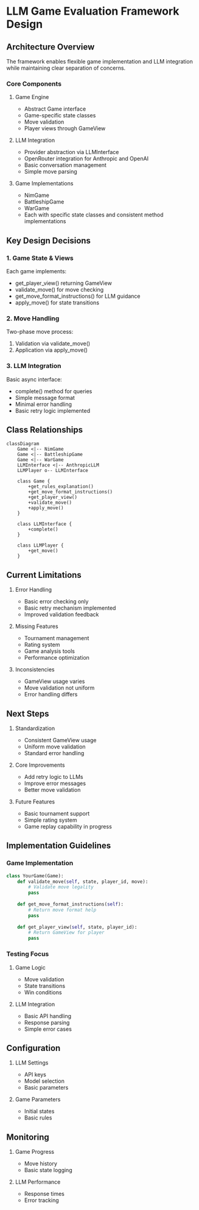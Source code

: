 # LLM Game Evaluation Framework Design

## Architecture Overview

The framework enables flexible game implementation and LLM integration while maintaining clear separation of concerns.

### Core Components

1. Game Engine
   - Abstract Game interface
   - Game-specific state classes
   - Move validation
   - Player views through GameView

2. LLM Integration
   - Provider abstraction via LLMInterface
   - OpenRouter integration for Anthropic and OpenAI
   - Basic conversation management
   - Simple move parsing

3. Game Implementations
   - NimGame
   - BattleshipGame 
   - WarGame
   - Each with specific state classes and consistent method implementations

## Key Design Decisions

### 1. Game State & Views

Each game implements:
- get_player_view() returning GameView
- validate_move() for move checking
- get_move_format_instructions() for LLM guidance
- apply_move() for state transitions

### 2. Move Handling

Two-phase move process:
1. Validation via validate_move()
2. Application via apply_move()

### 3. LLM Integration

Basic async interface:
- complete() method for queries
- Simple message format
- Minimal error handling
- Basic retry logic implemented

## Class Relationships

```mermaid
classDiagram
    Game <|-- NimGame
    Game <|-- BattleshipGame
    Game <|-- WarGame
    LLMInterface <|-- AnthropicLLM
    LLMPlayer o-- LLMInterface

    class Game {
        +get_rules_explanation()
        +get_move_format_instructions()
        +get_player_view()
        +validate_move()
        +apply_move()
    }

    class LLMInterface {
        +complete()
    }

    class LLMPlayer {
        +get_move()
    }
```

## Current Limitations

1. Error Handling
   - Basic error checking only
   - Basic retry mechanism implemented
   - Improved validation feedback

2. Missing Features
   - Tournament management
   - Rating system
   - Game analysis tools
   - Performance optimization

3. Inconsistencies
   - GameView usage varies
   - Move validation not uniform
   - Error handling differs

## Next Steps

1. Standardization
   - Consistent GameView usage
   - Uniform move validation
   - Standard error handling

2. Core Improvements
   - Add retry logic to LLMs
   - Improve error messages
   - Better move validation

3. Future Features
   - Basic tournament support
   - Simple rating system
   - Game replay capability in progress

## Implementation Guidelines

### Game Implementation

```python
class YourGame(Game):
    def validate_move(self, state, player_id, move):
        # Validate move legality
        pass
        
    def get_move_format_instructions(self):
        # Return move format help
        pass
        
    def get_player_view(self, state, player_id):
        # Return GameView for player
        pass
```

### Testing Focus

1. Game Logic
   - Move validation
   - State transitions
   - Win conditions

2. LLM Integration
   - Basic API handling
   - Response parsing
   - Simple error cases

## Configuration

1. LLM Settings
   - API keys
   - Model selection
   - Basic parameters

2. Game Parameters
   - Initial states
   - Basic rules

## Monitoring

1. Game Progress
   - Move history
   - Basic state logging

2. LLM Performance
   - Response times
   - Error tracking
